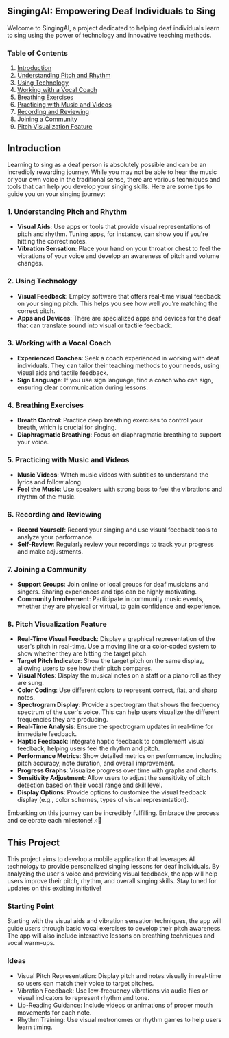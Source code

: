 ## SingingAI: Empowering Deaf Individuals to Sing

Welcome to SingingAI, a project dedicated to helping deaf individuals learn to sing using the power of technology and innovative teaching methods.

### Table of Contents
1. [Introduction](#introduction)
2. [Understanding Pitch and Rhythm](#understanding-pitch-and-rhythm)
3. [Using Technology](#using-technology)
4. [Working with a Vocal Coach](#working-with-a-vocal-coach)
5. [Breathing Exercises](#breathing-exercises)
6. [Practicing with Music and Videos](#practicing-with-music-and-videos)
7. [Recording and Reviewing](#recording-and-reviewing)
8. [Joining a Community](#joining-a-community)
9. [Pitch Visualization Feature](#pitch-visualization-feature)

## Introduction
Learning to sing as a deaf person is absolutely possible and can be an incredibly rewarding journey. While you may not be able to hear the music or your own voice in the traditional sense, there are various techniques and tools that can help you develop your singing skills. Here are some tips to guide you on your singing journey:

### 1. **Understanding Pitch and Rhythm**
- **Visual Aids**: Use apps or tools that provide visual representations of pitch and rhythm. Tuning apps, for instance, can show you if you're hitting the correct notes.
- **Vibration Sensation**: Place your hand on your throat or chest to feel the vibrations of your voice and develop an awareness of pitch and volume changes.

### 2. **Using Technology**
- **Visual Feedback**: Employ software that offers real-time visual feedback on your singing pitch. This helps you see how well you’re matching the correct pitch.
- **Apps and Devices**: There are specialized apps and devices for the deaf that can translate sound into visual or tactile feedback.

### 3. **Working with a Vocal Coach**
- **Experienced Coaches**: Seek a coach experienced in working with deaf individuals. They can tailor their teaching methods to your needs, using visual aids and tactile feedback.
- **Sign Language**: If you use sign language, find a coach who can sign, ensuring clear communication during lessons.

### 4. **Breathing Exercises**
- **Breath Control**: Practice deep breathing exercises to control your breath, which is crucial for singing.
- **Diaphragmatic Breathing**: Focus on diaphragmatic breathing to support your voice.

### 5. **Practicing with Music and Videos**
- **Music Videos**: Watch music videos with subtitles to understand the lyrics and follow along.
- **Feel the Music**: Use speakers with strong bass to feel the vibrations and rhythm of the music.

### 6. **Recording and Reviewing**
- **Record Yourself**: Record your singing and use visual feedback tools to analyze your performance.
- **Self-Review**: Regularly review your recordings to track your progress and make adjustments.

### 7. **Joining a Community**
- **Support Groups**: Join online or local groups for deaf musicians and singers. Sharing experiences and tips can be highly motivating.
- **Community Involvement**: Participate in community music events, whether they are physical or virtual, to gain confidence and experience.

### 8. **Pitch Visualization Feature**
- **Real-Time Visual Feedback**: Display a graphical representation of the user's pitch in real-time. Use a moving line or a color-coded system to show whether they are hitting the target pitch.
- **Target Pitch Indicator**: Show the target pitch on the same display, allowing users to see how their pitch compares.
- **Visual Notes**: Display the musical notes on a staff or a piano roll as they are sung.
- **Color Coding**: Use different colors to represent correct, flat, and sharp notes.
- **Spectrogram Display**: Provide a spectrogram that shows the frequency spectrum of the user's voice. This can help users visualize the different frequencies they are producing.
- **Real-Time Analysis**: Ensure the spectrogram updates in real-time for immediate feedback.
- **Haptic Feedback**: Integrate haptic feedback to complement visual feedback, helping users feel the rhythm and pitch.
- **Performance Metrics**: Show detailed metrics on performance, including pitch accuracy, note duration, and overall improvement.
- **Progress Graphs**: Visualize progress over time with graphs and charts.
- **Sensitivity Adjustment**: Allow users to adjust the sensitivity of pitch detection based on their vocal range and skill level.
- **Display Options**: Provide options to customize the visual feedback display (e.g., color schemes, types of visual representation).

Embarking on this journey can be incredibly fulfilling. Embrace the process and celebrate each milestone! 🎶🎤

## This Project
This project aims to develop a mobile application that leverages AI technology to provide personalized singing lessons for deaf individuals. By analyzing the user's voice and providing visual feedback, the app will help users improve their pitch, rhythm, and overall singing skills. Stay tuned for updates on this exciting initiative!

### Starting Point
Starting with the visual aids and vibration sensation techniques, the app will guide users through basic vocal exercises to develop their pitch awareness. The app will also include interactive lessons on breathing techniques and vocal warm-ups.

### Ideas
- Visual Pitch Representation: Display pitch and notes visually in real-time so users can match their voice to target pitches.
- Vibration Feedback: Use low-frequency vibrations via audio files or visual indicators to represent rhythm and tone.
- Lip-Reading Guidance: Include videos or animations of proper mouth movements for each note.
- Rhythm Training: Use visual metronomes or rhythm games to help users learn timing.
